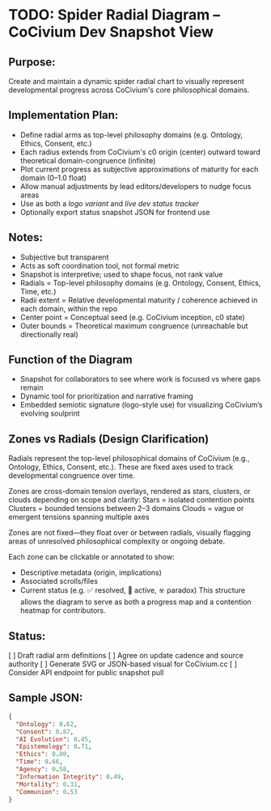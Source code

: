 # TODO: Spider Radial Diagram – CoCivium Dev Snapshot View

## Purpose:
Create and maintain a dynamic spider radial chart to visually represent developmental progress across CoCivium's core philosophical domains.

## Implementation Plan:
- Define radial arms as top-level philosophy domains (e.g. Ontology, Ethics, Consent, etc.)
- Each radius extends from CoCivium's c0 origin (center) outward toward theoretical domain-congruence (infinite)
- Plot current progress as subjective approximations of maturity for each domain (0–1.0 float)
- Allow manual adjustments by lead editors/developers to nudge focus areas
- Use as both a *logo variant* and *live dev status tracker*
- Optionally export status snapshot JSON for frontend use

## Notes:
- Subjective but transparent
- Acts as soft coordination tool, not formal metric
- Snapshot is interpretive; used to shape focus, not rank value
- Radials = Top-level philosophy domains (e.g. Ontology, Consent, Ethics, Time, etc.)
- Radii extent = Relative developmental maturity / coherence achieved in each domain, within the repo
- Center point = Conceptual seed (e.g. CoCivium inception, c0 state)
- Outer bounds = Theoretical maximum congruence (unreachable but directionally real)

## Function of the Diagram
- Snapshot for collaborators to see where work is focused vs where gaps remain
- Dynamic tool for prioritization and narrative framing
- Embedded semiotic signature (logo-style use) for visualizing CoCivium’s evolving soulprint

## Zones vs Radials (Design Clarification)
Radials represent the top-level philosophical domains of CoCivium (e.g., Ontology, Ethics, Consent, etc.). These are fixed axes used to track developmental congruence over time.

Zones are cross-domain tension overlays, rendered as stars, clusters, or clouds depending on scope and clarity:
Stars = isolated contention points
Clusters = bounded tensions between 2–3 domains
Clouds = vague or emergent tensions spanning multiple axes

Zones are not fixed—they float over or between radials, visually flagging areas of unresolved philosophical complexity or ongoing debate.

Each zone can be clickable or annotated to show:
- Descriptive metadata (origin, implications)
- Associated scrolls/files
- Current status (e.g. ✅ resolved, 🔁 active, ☣️ paradox)
This structure allows the diagram to serve as both a progress map and a contention heatmap for contributors.

## Status:
[ ] Draft radial arm definitions
[ ] Agree on update cadence and source authority
[ ] Generate SVG or JSON-based visual for CoCivium.cc
[ ] Consider API endpoint for public snapshot pull

## Sample JSON:
```json
{
  "Ontology": 0.62,
  "Consent": 0.87,
  "AI Evolution": 0.45,
  "Epistemology": 0.71,
  "Ethics": 0.80,
  "Time": 0.66,
  "Agency": 0.58,
  "Information Integrity": 0.49,
  "Mortality": 0.31,
  "Communion": 0.53
}

